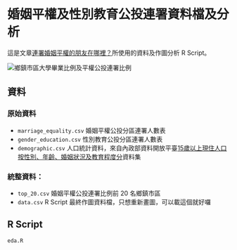 # 婚姻平權及性別教育公投連署資料檔及分析

這是文章[連署婚姻平權的朋友在哪裡？](https://medium.com/@amossclaire/%E9%80%A3%E7%BD%B2%E5%A9%9A%E5%A7%BB%E5%B9%B3%E6%AC%8A%E7%9A%84%E6%9C%8B%E5%8F%8B%E5%9C%A8%E5%93%AA%E8%A3%A1-f815f2793167)所使用的資料及作圖分析 R Script。

![鄉鎮市區大學畢業比例及平權公投連署比例
](marriage_equality_college.png?raw=true)

## 資料

### 原始資料

- `marriage_equality.csv` 婚姻平權公投分區連署人數表
- `gender_education.csv` 性別教育公投分區連署人數表
- `demographic.csv` 人口統計資料，來自內政部資料開放平臺[15歲以上現住人口按性別、年齡、婚姻狀況及教育程度分](https://data.moi.gov.tw/MoiOD/Data/DataDetail.aspx?oid=4E7FFDCC-17EC-4E5C-9DD7-780C2890AF6B)資料集

### 統整資料：
- `top_20.csv` 婚姻平權公投連署比例前 20 名鄉鎮市區
- `data.csv` R Script 最終作圖資料檔，只想重新畫圖，可以載這個就好囉

## R Script

`eda.R`
